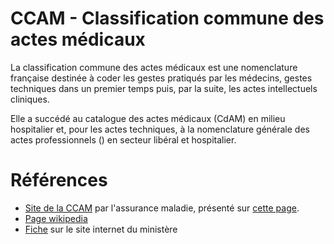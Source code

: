 # CCAM - Classification commune des actes médicaux
<!-- SPDX-License-Identifier: MPL-2.0 -->

La classification commune des actes médicaux est une nomenclature française destinée à coder les gestes pratiqués par les médecins, gestes techniques dans un premier temps puis, par la suite, les actes intellectuels cliniques. 

Elle a succédé au catalogue des actes médicaux (CdAM) en milieu hospitalier et, pour les actes techniques, à la nomenclature générale des actes professionnels (<PreviewPage text="NGAP" link="NGAP.html" />) en secteur libéral et hospitalier.

# Références

- [Site de la CCAM](https://www.ameli.fr/accueil-de-la-ccam/index.php) par l'assurance maladie, présenté sur [cette page](https://www.ameli.fr/medecin/exercice-liberal/remuneration/nomenclatures-codage/codage-actes-medicaux-ccam).
- [Page wikipedia](https://fr.wikipedia.org/wiki/Classification_commune_des_actes_m%C3%A9dicaux)
- [Fiche](https://solidarites-sante.gouv.fr/professionnels/gerer-un-etablissement-de-sante-medico-social/financement/financement-des-etablissements-de-sante-10795/financement-des-etablissements-de-sante-glossaire/article/classification-commune-des-actes-medicaux-ccam) sur le site internet du ministère
